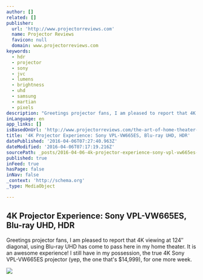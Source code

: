 ```yaml
---
author: []
related: []
publisher:
  url: 'http://www.projectorreviews.com'
  name: Projector Reviews
  favicon: null
  domain: www.projectorreviews.com
keywords:
  - hdr
  - projector
  - sony
  - jvc
  - lumens
  - brightness
  - uhd
  - samsung
  - martian
  - pixels
description: "Greetings projector fans, I am pleased to report that 4K viewing at 124″ diagonal, using Blu-ray UHD has come to pass here in my home theater. It is an awesome experience! I still have in my possession, the true 4K Sony VPL-VW665ES projector (yep, the one that's $14,999), for one more week."
inLanguage: en
app_links: []
isBasedOnUrl: 'http://www.projectorreviews.com/the-art-of-home-theater-projectors/4k-projector-experience-sony-vpl-vw665es-samsung-blu-ray-uhd-player-using-hdr/'
title: '4K Projector Experience: Sony VPL-VW665ES, Blu-ray UHD, HDR'
datePublished: '2016-04-06T07:27:40.963Z'
dateModified: '2016-04-06T07:17:19.216Z'
sourcePath: _posts/2016-04-06-4k-projector-experience-sony-vpl-vw665es-blu-ray-uhd-hdr.md
published: true
inFeed: true
hasPage: false
inNav: false
_context: 'http://schema.org'
_type: MediaObject

---
```

<article style=""><h1>4K Projector Experience: Sony VPL-VW665ES, Blu-ray UHD, HDR</h1><p>Greetings projector fans, I am pleased to report that 4K viewing at 124″ diagonal, using Blu-ray UHD has come to pass here in my home theater. It is an awesome experience! I still have in my possession, the true 4K Sony VPL-VW665ES projector (yep, the one that's $14,999), for one more week.</p><img src="http://www.projectorreviews.com/wp-content/uploads/2016/03/VPL-VW665ES_4K_mars-volcano.jpg" /></article>